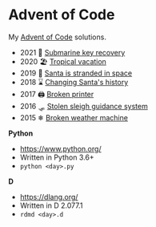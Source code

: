 Advent of Code
==============

My [Advent of Code](http://adventofcode.com/) solutions.

* 2021 ️🦑 [Submarine key recovery](2021)
* 2020 ️🏖️ [Tropical vacation](2020/README.md)
* 2019 🚀 [Santa is stranded in space](2019/README.md)
* 2018 ⌛ [Changing Santa's history](2018/README.md)
* 2017 🖨 [Broken printer](2017/README.md)
* 2016 🛷 [Stolen sleigh guidance system](2016/README.md)
* 2015 ❄ [Broken weather machine](2015/README.md)


**Python**
* https://www.python.org/
* Written in Python 3.6+
* `python <day>.py`

**D**
* https://dlang.org/
* Written in D 2.077.1
* `rdmd <day>.d`
